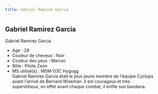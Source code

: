 ```yaml
---
title: Gabriel Ramirez Garcia
---
```


Gabriel Ramirez Garcia
----------------------


Gabriel Ramirez Garcia  
- Age : 28  
- Couleur de cheveux : Noir  
- Couleur des yeux : Marron  
- Rôle : Pilote Zeon  
- MS utilisé(s) : MSM-03C Hygogg  
Gabriel Ramirez Garcia était le plus jeune membre de l'équipe Cyclops avant l'arrivé de Bernard Wiseman. Il est courageux et très superstitieux, en effet avant chaque combat, il enfile son bandana.

